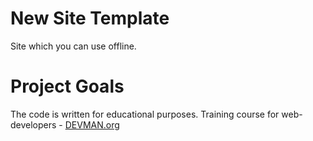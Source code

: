 # New Site Template

Site which you can use offline. 

# Project Goals

The code is written for educational purposes. Training course for web-developers - [DEVMAN.org](https://devman.org)
